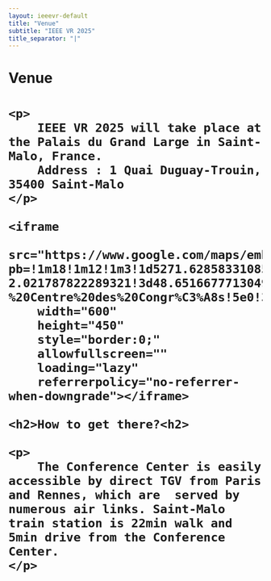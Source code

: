 ```yaml
---
layout: ieeevr-default
title: "Venue"
subtitle: "IEEE VR 2025"
title_separator: "|"
---
```

<div>
    <h1>Venue<h1>

    <p>
        IEEE VR 2025 will take place at the Palais du Grand Large in Saint-Malo, France.
        Address : 1 Quai Duguay-Trouin, 35400 Saint-Malo
    </p>

    <iframe 
        src="https://www.google.com/maps/embed?pb=!1m18!1m12!1m3!1d5271.628583310851!2d-2.021787822289321!3d48.651667771304965!2m3!1f0!2f0!3f0!3m2!1i1024!2i768!4f13.1!3m3!1m2!1s0x480e8112080cea15%3A0xde29d6cae2ba1891!2sPalais%20du%20Grand%20Large%20-%20Centre%20des%20Congr%C3%A8s!5e0!3m2!1sfr!2sfr!4v1727188769479!5m2!1sfr!2sfr" 
        width="600" 
        height="450" 
        style="border:0;" 
        allowfullscreen="" 
        loading="lazy" 
        referrerpolicy="no-referrer-when-downgrade"></iframe>
        
    <h2>How to get there?<h2>

    <p>
        The Conference Center is easily accessible by direct TGV from Paris and Rennes, which are  served by numerous air links. Saint-Malo train station is 22min walk and 5min drive from the Conference Center. 
    </p>
</div>



